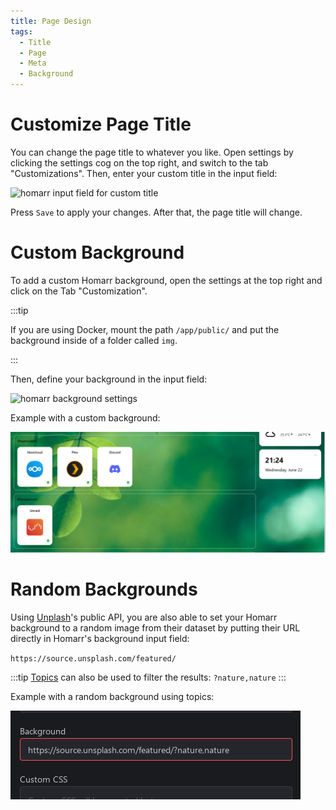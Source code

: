 ```yaml
---
title: Page Design
tags:
  - Title
  - Page
  - Meta
  - Background
---
```


# Customize Page Title

You can change the page title to whatever you like.
Open settings by clicking the settings cog on the top right, and switch to the tab "Customizations".
Then, enter your custom title in the input field:

![homarr input field for custom title](./img/customizations-custom-title-setting.png)

Press ``Save`` to apply your changes. After that, the page title will change.

# Custom Background

To add a custom Homarr background, open the settings at the top right and click on the Tab "Customization".

:::tip

If you are using Docker, mount the path ``/app/public/`` and put the background inside of a folder called ``img``.

:::

Then, define your background in the input field:

![homarr background settings](./img/customizations-custom-background-setting.png)

Example with a custom background:

![homarr with custom background](./img/customizations-custom-background-dashboard.png)

# Random Backgrounds

Using [Unplash](https://unsplash.com)'s public API, you are also able to set your Homarr background to a random image from their dataset by putting their URL directly in Homarr's background input field:

`https://source.unsplash.com/featured/`

:::tip
 [Topics](https://unsplash.com/t) can also be used to filter the results: `?nature,nature`
:::

Example with a random background using topics:

![homarr with random unplash background](./img/customizations-custom-background-unplash.png)